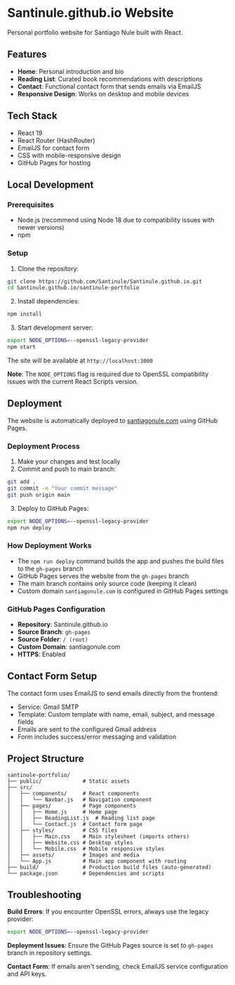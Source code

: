 # Santinule.github.io Website

Personal portfolio website for Santiago Nule built with React.

## Features
- **Home**: Personal introduction and bio
- **Reading List**: Curated book recommendations with descriptions  
- **Contact**: Functional contact form that sends emails via EmailJS
- **Responsive Design**: Works on desktop and mobile devices

## Tech Stack
- React 19
- React Router (HashRouter)
- EmailJS for contact form
- CSS with mobile-responsive design
- GitHub Pages for hosting

## Local Development

### Prerequisites
- Node.js (recommend using Node 18 due to compatibility issues with newer versions)
- npm

### Setup
1. Clone the repository:
```bash
git clone https://github.com/Santinule/Santinule.github.io.git
cd Santinule.github.io/santinule-portfolio
```

2. Install dependencies:
```bash
npm install
```

3. Start development server:
```bash
export NODE_OPTIONS=--openssl-legacy-provider
npm start
```

The site will be available at `http://localhost:3000`

**Note**: The `NODE_OPTIONS` flag is required due to OpenSSL compatibility issues with the current React Scripts version.

## Deployment

The website is automatically deployed to [santiagonule.com](https://santiagonule.com) using GitHub Pages.

### Deployment Process
1. Make your changes and test locally
2. Commit and push to main branch:
```bash
git add .
git commit -m "Your commit message"
git push origin main
```

3. Deploy to GitHub Pages:
```bash
export NODE_OPTIONS=--openssl-legacy-provider
npm run deploy
```

### How Deployment Works
- The `npm run deploy` command builds the app and pushes the build files to the `gh-pages` branch
- GitHub Pages serves the website from the `gh-pages` branch
- The main branch contains only source code (keeping it clean)
- Custom domain `santiagonule.com` is configured in GitHub Pages settings

### GitHub Pages Configuration
- **Repository**: Santinule.github.io
- **Source Branch**: `gh-pages`  
- **Source Folder**: `/ (root)`
- **Custom Domain**: santiagonule.com
- **HTTPS**: Enabled

## Contact Form Setup
The contact form uses EmailJS to send emails directly from the frontend:
- Service: Gmail SMTP
- Template: Custom template with name, email, subject, and message fields
- Emails are sent to the configured Gmail address
- Form includes success/error messaging and validation

## Project Structure
```
santinule-portfolio/
├── public/             # Static assets
├── src/
│   ├── components/     # React components
│   │   └── Navbar.js   # Navigation component
│   ├── pages/          # Page components
│   │   ├── Home.js     # Home page
│   │   ├── ReadingList.js  # Reading list page
│   │   └── Contact.js  # Contact form page
│   ├── styles/         # CSS files
│   │   ├── Main.css    # Main stylesheet (imports others)
│   │   ├── Website.css # Desktop styles
│   │   └── Mobile.css  # Mobile responsive styles
│   ├── assets/         # Images and media
│   └── App.js          # Main app component with routing
├── build/              # Production build files (auto-generated)
└── package.json        # Dependencies and scripts
```

## Troubleshooting

**Build Errors**: If you encounter OpenSSL errors, always use the legacy provider:
```bash
export NODE_OPTIONS=--openssl-legacy-provider
```

**Deployment Issues**: Ensure the GitHub Pages source is set to `gh-pages` branch in repository settings.

**Contact Form**: If emails aren't sending, check EmailJS service configuration and API keys.